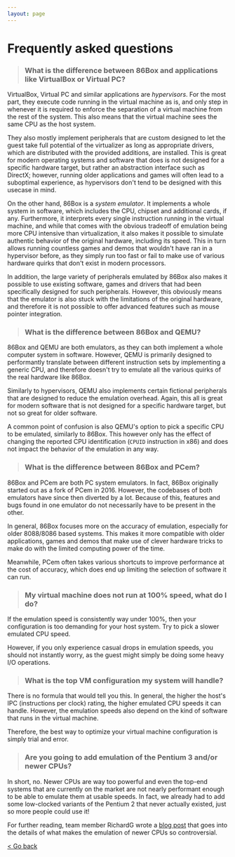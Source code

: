 ```yaml
---
layout: page
---
```


Frequently asked questions
==========================

> ### What is the difference between 86Box and applications like VirtualBox or Virtual PC?

VirtualBox, Virtual PC and similar applications are _hypervisors_. For the most part, they execute code running in the virtual machine as is, and only step in whenever it is required to enforce the separation of a virtual machine from the rest of the system. This also means that the virtual machine sees the same CPU as the host system.

They also mostly implement peripherals that are custom designed to let the guest take full potential of the virtualizer as long as appropriate drivers, which are distributed with the provided additions, are installed. This is great for modern operating systems and software that does is not designed for a specific hardware target, but rather an abstraction interface such as DirectX; however, running older applications and games will often lead to a suboptimal experience, as hypervisors don't tend to be designed with this usecase in mind.

On the other hand, 86Box is a _system emulator_. It implements a whole system in software, which includes the CPU, chipset and additional cards, if any. Furthermore, it interprets every single instruction running in the virtual machine, and while that comes with the obvious tradeoff of emulation being more CPU intensive than virtualization, it also makes it possible to simulate authentic behavior of the original hardware, including its speed. This in turn allows running countless games and demos that wouldn't have ran in a hypervisor before, as they simply run too fast or fail to make use of various hardware quirks that don't exist in modern processors.

In addition, the large variety of peripherals emulated by 86Box also makes it possible to use existing software, games and drivers that had been specifically designed for such peripherals. However, this obviously means that the emulator is also stuck with the limitations of the original hardware, and therefore it is not possible to offer advanced features such as mouse pointer integration.

> ### What is the difference between 86Box and QEMU?

86Box and QEMU are both emulators, as they can both implement a whole computer system in software. However, QEMU is primarily designed to performantly translate between different instruction sets by implementing a generic CPU, and therefore doesn't try to emulate all the various quirks of the real hardware like 86Box.

Similarly to hypervisors, QEMU also implements certain fictional peripherals that are designed to reduce the emulation overhead. Again, this all is great for modern software that is not designed for a specific hardware target, but not so great for older software.

A common point of confusion is also QEMU's option to pick a specific CPU to be emulated, similarly to 86Box. This however only has the effect of changing the reported CPU identification (`CPUID` instruction in x86) and does not impact the behavior of the emulation in any way.

> ### What is the difference between 86Box and PCem?

86Box and PCem are both PC system emulators. In fact, 86Box originally started out as a fork of PCem in 2016. However, the codebases of both emulators have since then diverted by a lot. Because of this, features and bugs found in one emulator do not necessarily have to be present in the other.

In general, 86Box focuses more on the accuracy of emulation, especially for older 8088/8086 based systems. This makes it more compatible with older applications, games and demos that make use of clever hardware tricks to make do with the limited computing power of the time.

Meanwhile, PCem often takes various shortcuts to improve performance at the cost of accuracy, which does end up limiting the selection of software it can run.

> ### My virtual machine does not run at 100% speed, what do I do?

If the emulation speed is consistently way under 100%, then your configuration is too demanding for your host system. Try to pick a slower emulated CPU speed.

However, if you only experience casual drops in emulation speeds, you should not instantly worry, as the guest might simply be doing some heavy I/O operations.

> ### What is the top VM configuration my system will handle?

There is no formula that would tell you this. In general, the higher the host's IPC (instructions per clock) rating, the higher emulated CPU speeds it can handle. However, the emulation speeds also depend on the kind of software that runs in the virtual machine.

Therefore, the best way to optimize your virtual machine configuration is simply trial and error.

> ### Are you going to add emulation of the Pentium 3 and/or newer CPUs?

In short, no. Newer CPUs are way too powerful and even the top-end systems that are currently on the market are not nearly performant enough to be able to emulate them at usable speeds. In fact, we already had to add some low-clocked variants of the Pentium 2 that never actually existed, just so more people could use it!

For further reading, team member RichardG wrote a [blog post](/2022/03/21/why-not-p3) that goes into the details of what makes the emulation of newer CPUs so controversial.

[< Go back](index)
